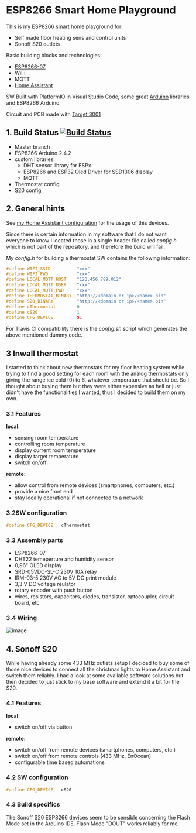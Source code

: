 # ESP8266 Smart Home Playground

This is my ESP8266 smart home playground for:  
* Self made floor heating sens and control units
* Sonoff S20 outlets

Basic building blocks and technologies:
* [ESP8266-07](https://www.espressif.com/)
* WiFi 
* MQTT
* [Home Assistant](https://home-assistant.io/)

SW Built with PlatformIO in Visual Studio Code, some great [Arduino](https://www.arduino.cc) libraries and ESP8266 Arduino

Circuit and PCB made with [Target 3001](https://ibfriedrich.com/de/index.html)

## 1. Build Status [![Build Status](https://travis-ci.org/dhzl84/ESP8266-Smart-Home.svg?branch=master)](https://travis-ci.org/dhzl84/ESP8266-Smart-Home)
* Master branch
* ESP8266 Arduino 2.4.2
* custom libraries:
  * DHT sensor library for ESPx
  * ESP8266 and ESP32 Oled Driver for SSD1306 display
  * MQTT
* Thermostat config
* S20 config

## 2. General hints
See [my Home Assistant configuration](https://github.com/dhzl84/Home-Assistant-Configuration) for the usage of this devices.

Since there is certain information in my software that I do not want everyone to know I located those in a single header file called *config.h* which is not part of the repository, and therefore the build will fail.

My *config.h* for building a thermostat SW contains the following information:
```c++
#define WIFI_SSID          "xxx"
#define WIFI_PWD           "xxx"
#define LOCAL_MQTT_HOST    "123.456.789.012"
#define LOCAL_MQTT_USER    "xxx"
#define LOCAL_MQTT_PWD     "xxx"
#define THERMOSTAT_BINARY  "http://<domain or ip>/<name>.bin"
#define S20_BINARY         "http://<domain or ip>/<name>.bin"
#define cThermostat        0
#define cS20               1
#define CFG_DEVICE         $1
```

For Travis CI compatibility there is the *config.sh* script which generates the above mentioned dummy code.


## 3 Inwall thermostat
I started to think about new thermostats for my floor heating system while trying to find a good setting for each room with the analog thermostats only giving the range ice cold (0) to 6, whatever temperature that should be.
So I thought about buying them but they were either expensive as hell or just didn't have the functionalities I wanted, thus I decided to build them on my own.

### 3.1 Features

**local:**
* sensing room temperature
* controlling room temperature
* display current room temperature
* display target temperature
* switch on/off

**remote:**
* allow control from remote devices (smartphones, computers, etc.)
* provide a nice front end
* stay locally operational if not connected to a network

### 3.2SW configuration
```c++
#define CFG_DEVICE   cThermostat
```

### 3.3 Assembly parts
* ESP8266-07
* DHT22 temeperture and humidity sensor
* 0,96" OLED display
* SRD-05VDC-SL-C 230V 10A relay
* IRM-03-5 230V AC to 5V DC print module
* 3,3 V DC voltage reulator
* rotary encoder with push button
* wires, resistors, capacitors, diodes, transistor, optocoupler, circuit board, etc

### 3.4 Wiring
![image](https://user-images.githubusercontent.com/5675570/35767892-47fde138-08f4-11e8-863e-870828831ac0.png)

## 4. Sonoff S20
While having already some 433 MHz outlets setup I decided to buy some of those nice devices to connect all the christmas lights to Home Assistant and switch them reliably.
I had a look at some available software solutions but then decided to just stick to my base software and extend it a bit for the S20.

### 4.1 Features

**local:**
* switch on/off via button

**remote:**
* switch on/off from remote devices (smartphones, computers, etc.)
* switch on/off from remote controls (433 MHz, EnOcean)
* configurable time based automations

### 4.2 SW configuration
```c++
#define CFG_DEVICE   cS20
```

### 4.3 Build specifics
The Sonoff S20 ESP8266 devices seem to be sensible concerning the Flash Mode set in the Arduino IDE. Flash Mode "DOUT" works reliably for me.
